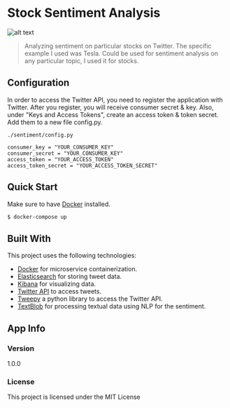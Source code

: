 # Stock Sentiment Analysis

<img src="https://user-images.githubusercontent.com/37851662/57881975-9b210680-77f0-11e9-8975-ddcdcb5b9f7c.png" alt="alt text">

> Analyzing sentiment on particular stocks on Twitter.
> The specific example I used was Tesla.
> Could be used for sentiment analysis on any particular topic, I used it for stocks.

## Configuration

In order to access the Twitter API, you need to register the application with Twitter.
After you register, you will receive consumer secret & key. Also, under "Keys and Access Tokens", create an access token & token secret. Add them to a new file config.py.

`./sentiment/config.py`

```
consumer_key = "YOUR_CONSUMER_KEY"
consumer_secret = "YOUR_CONSUMER_KEY"
access_token = "YOUR_ACCESS_TOKEN"
access_token_secret = "YOUR_ACCESS_TOKEN_SECRET"
```

## Quick Start

Make sure to have [Docker](https://www.docker.com/) installed.

```bash
$ docker-compose up
```

## Built With

This project uses the following technologies:

- [Docker](https://www.docker.com/) for microservice containerization.
- [Elasticsearch](https://www.elastic.co/products/elasticsearch) for storing tweet data.
- [Kibana](https://www.elastic.co/products/kibana) for visualizing data.
- [Twitter API](https://developer.twitter.com/en/docs) to access tweets.
- [Tweepy](http://www.tweepy.org/) a python library to access the Twitter API.
- [TextBlob](https://textblob.readthedocs.io/en/dev/) for processing textual data using NLP for the sentiment.

## App Info

### Version

1.0.0

### License

This project is licensed under the MIT License
